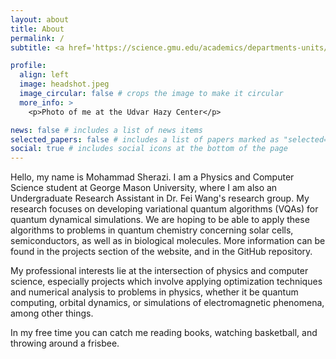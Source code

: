 ```yaml
---
layout: about
title: About
permalink: /
subtitle: <a href='https://science.gmu.edu/academics/departments-units/physics-and-astronomy-department'>George Mason University Dept. of Physics & Astronomy</a>

profile:
  align: left
  image: headshot.jpeg
  image_circular: false # crops the image to make it circular
  more_info: >
    <p>Photo of me at the Udvar Hazy Center</p>

news: false # includes a list of news items
selected_papers: false # includes a list of papers marked as "selected={true}"
social: true # includes social icons at the bottom of the page
---
```


Hello, my name is Mohammad Sherazi. I am a Physics and Computer Science student at George Mason University, where I am also an Undergraduate Research Assistant in Dr. Fei Wang's research group. My research focuses on developing variational quantum algorithms (VQAs) for quantum dynamical simulations. We are hoping to be able to apply these algorithms to problems in quantum chemistry concerning solar cells, semiconductors, as well as in biological molecules. More information can be found in the projects section of the website, and in the GitHub repository.
 
My professional interests lie at the intersection of physics and computer science, especially projects which involve applying optimization techniques and numerical analysis to problems in physics, whether it be quantum computing, orbital dynamics, or simulations of electromagnetic phenomena, among other things. 

In my free time you can catch me reading books, watching basketball, and throwing around a frisbee.